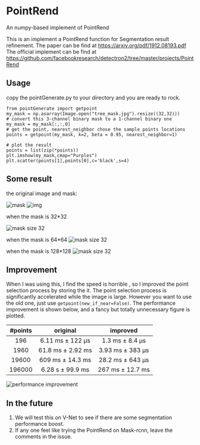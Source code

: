 # PointRend
 An numpy-based implement of PointRend

This is an implement a PointRend function for Segmentation result refinement.
The paper can be find at https://arxiv.org/pdf/1912.08193.pdf
The official implement can be find at https://github.com/facebookresearch/detectron2/tree/master/projects/PointRend
## Usage
copy the pointGenerate.py to your directory and you are ready to rock.
```
from pointGenerate import getpoint
my_mask = np.asarray(Image.open("tree_mask.jpg").resize((32,32)))
# convert this 3-channel binary mask to a 1-channel binary one
my_mask = my_mask[:,:,0]
# get the point, nearest_neighbor chose the sample points locations
points = getpoint(my_mask, k=2, beta = 0.95, nearest_neighbor=1)

# plot the result
points = list(zip(*points))
plt.imshow(my_mask,cmap="Purples")
plt.scatter(points[1],points[0],c='black',s=4)
```
## Some result
the original image and mask:

![mask](./tree_mask.jpg)
![img](./tree.jpg)

when the mask is 32*32

![mask size 32](./resolution=32.jpg)

when the mask is 64*64
![mask size 32](./resolution=64.jpg)

when the mask is 128*128
![mask size 32](./resolution=128.jpg)

## Improvement
When I was using this, I find the speed is horrible , so I improved the point selection process by storing the it. The point selection process is significantly accelerated while the image is large. However you want to use the old one, just use ```getpoint(new_if_near=False)```. The performance improvement is shown below, and a fancy but totally unnecessary figure is plotted.


| #points  | original          | improved         |
|:---:     |:---:              |:---:             |
| 196      | 6.11 ms ± 122 µs  | 1.3 ms ± 8.4 µs  |
| 1960     | 61.8 ms ± 2.92 ms | 3.93 ms ± 383 µs |
| 19600    | 609 ms ± 14.3 ms  | 28.2 ms ± 643 µs |
| 196000   | 6.28 s ± 99.9 ms  | 267 ms ± 12.7 ms |


![performance improvement](./performance_improvement.png)

## In the future
1. We will test this on V-Net to see if there are some segmentation performance boost.
2. If any one feel like trying the PointRend on Mask-rcnn, leave the comments in the issue.
